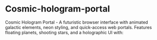 # Cosmic-hologram-portal
Cosmic Hologram Portal - A futuristic browser interface with animated galactic elements, neon styling, and quick-access web portals. Features floating planets, shooting stars, and a holographic UI with:
